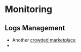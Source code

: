 # Monitoring

## Logs Management

* Another [crowded marketplace](https://stackshare.io/log-management)
* 